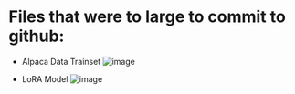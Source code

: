 # Files that were to large to commit to github:

- Alpaca Data Trainset
  ![image](https://github.com/user-attachments/assets/79b364b5-79eb-4e7c-ae03-b47e1e7e32c3)

- LoRA Model
  ![image](https://github.com/user-attachments/assets/eaf6cb40-5c93-46c9-be33-0f5ef614286f)
